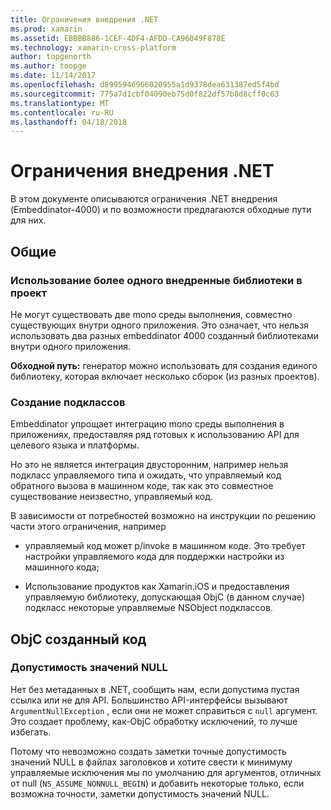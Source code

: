 ```yaml
---
title: Ограничения внедрения .NET
ms.prod: xamarin
ms.assetid: EBBBB886-1CEF-4DF4-AFDD-CA96049F878E
ms.technology: xamarin-cross-platform
author: topgenorth
ms.author: toopge
ms.date: 11/14/2017
ms.openlocfilehash: d8995946966020955a1d9378dea631387ed5f4bd
ms.sourcegitcommit: 775a7d1cbf04090eb75d0f822df57b8d8cff0c63
ms.translationtype: MT
ms.contentlocale: ru-RU
ms.lasthandoff: 04/18/2018
---
```

# <a name="net-embedding-limitations"></a>Ограничения внедрения .NET

В этом документе описываются ограничения .NET внедрения (Embeddinator-4000) и по возможности предлагаются обходные пути для них.

## <a name="general"></a>Общие

### <a name="use-more-than-one-embedded-library-in-a-project"></a>Использование более одного внедренные библиотеки в проект

Не могут существовать две mono среды выполнения, совместно существующих внутри одного приложения. Это означает, что нельзя использовать два разных embeddinator 4000 созданный библиотеками внутри одного приложения.

**Обходной путь:** генератор можно использовать для создания единого библиотеку, которая включает несколько сборок (из разных проектов).

### <a name="subclassing"></a>Создание подклассов

Embeddinator упрощает интеграцию mono среды выполнения в приложениях, предоставляя ряд готовых к использованию API для целевого языка и платформы.

Но это не является интеграция двусторонним, например нельзя подкласс управляемого типа и ожидать, что управляемый код обратного вызова в машинном коде, так как это совместное существование неизвестно, управляемый код.

В зависимости от потребностей возможно на инструкции по решению части этого ограничения, например

* управляемый код может p/invoke в машинном коде. Это требует настройки управляемого кода для поддержки настройки из машинного кода;

* Использование продуктов как Xamarin.iOS и предоставления управляемую библиотеку, допускающая ObjC (в данном случае) подкласс некоторые управляемые NSObject подклассов.


## <a name="objc-generated-code"></a>ObjC созданный код

### <a name="nullability"></a>Допустимость значений NULL

Нет без метаданных в .NET, сообщить нам, если допустима пустая ссылка или не для API. Большинство API-интерфейсы вызывают `ArgumentNullException` , если они не может справиться с `null` аргумент. Это создает проблему, как-ObjC обработку исключений, то лучше избегать.

Потому что невозможно создать заметки точные допустимость значений NULL в файлах заголовков и хотите свести к минимуму управляемые исключения мы по умолчанию для аргументов, отличных от null (`NS_ASSUME_NONNULL_BEGIN`) и добавить некоторые только, если возможна точности, заметки допустимость значений NULL.
